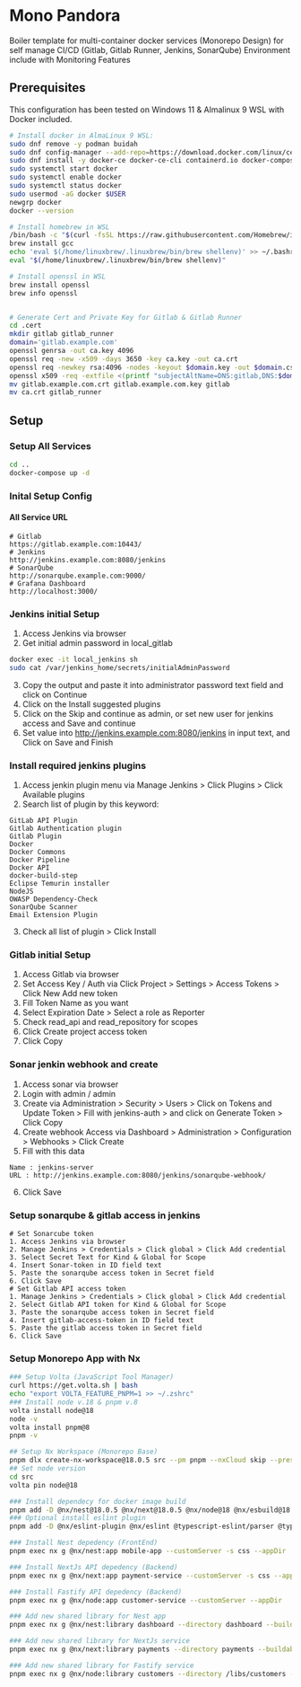 # Mono Pandora
Boiler template for multi-container docker services (Monorepo Design) for self manage CI/CD (Gitlab, Gitlab Runner, Jenkins, SonarQube) Environment include with Monitoring Features

## Prerequisites
This configuration has been tested on Windows 11 & Almalinux 9 WSL with Docker included.

```bash
# Install docker in AlmaLinux 9 WSL:
sudo dnf remove -y podman buidah
sudo dnf config-manager --add-repo=https://download.docker.com/linux/centos/docker-ce.repo
sudo dnf install -y docker-ce docker-ce-cli containerd.io docker-compose-plugin
sudo systemctl start docker
sudo systemctl enable docker
sudo systemctl status docker
sudo usermod -aG docker $USER
newgrp docker
docker --version

# Install homebrew in WSL
/bin/bash -c "$(curl -fsSL https://raw.githubusercontent.com/Homebrew/install/HEAD/install.sh)"
brew install gcc
echo 'eval $(/home/linuxbrew/.linuxbrew/bin/brew shellenv)' >> ~/.bashrc
eval "$(/home/linuxbrew/.linuxbrew/bin/brew shellenv)"

# Install openssl in WSL
brew install openssl
brew info openssl


# Generate Cert and Private Key for Gitlab & Gitlab Runner
cd .cert
mkdir gitlab gitlab_runner
domain='gitlab.example.com'
openssl genrsa -out ca.key 4096
openssl req -new -x509 -days 3650 -key ca.key -out ca.crt
openssl req -newkey rsa:4096 -nodes -keyout $domain.key -out $domain.csr
openssl x509 -req -extfile <(printf "subjectAltName=DNS:gitlab,DNS:$domain") -days 3650 -in $domain.csr -CA ca.crt -CAkey ca.key -CAcreateserial -out $domain.crt
mv gitlab.example.com.crt gitlab.example.com.key gitlab
mv ca.crt gitlab_runner
```

## Setup

### Setup All Services
```bash
cd ..
docker-compose up -d
```

### Inital Setup Config
#### All Service URL
```
# Gitlab
https://gitlab.example.com:10443/
# Jenkins
http://jenkins.example.com:8080/jenkins
# SonarQube
http://sonarqube.example.com:9000/
# Grafana Dashboard
http://localhost:3000/
```

### Jenkins initial Setup
1. Access Jenkins via browser
2. Get initial admin password in local_gitlab
```bash
docker exec -it local_jenkins sh
sudo cat /var/jenkins_home/secrets/initialAdminPassword
```
3. Copy the output and paste it into administrator password text field and click on Continue
4. Click on the Install suggested plugins
5. Click on the Skip and continue as admin, or set new user for jenkins access and Save and continue 
6. Set value into http://jenkins.example.com:8080/jenkins in input text, and Click on Save and Finish

### Install required jenkins plugins
1. Access jenkin plugin menu via Manage Jenkins > Click Plugins > Click Available plugins 
2. Search list of plugin by this keyword:
```
GitLab API Plugin
Gitlab Authentication plugin
Gitlab Plugin
Docker
Docker Commons
Docker Pipeline
Docker API
docker-build-step
Eclipse Temurin installer
NodeJS
OWASP Dependency-Check
SonarQube Scanner
Email Extension Plugin
```
3. Check all list of plugin > Click Install

### Gitlab initial Setup
1. Access Gitlab via browser
2. Set Access Key / Auth via Click Project > Settings > Access Tokens > Click New Add new token
3. Fill Token Name as you want
4. Select Expiration Date > Select a role as Reporter
5. Check read_api and read_repository for scopes
6. Click Create project access token
7. Click Copy

### Sonar jenkin webhook and create 
1. Access sonar via browser
2. Login with admin / admin
3. Create via Administration > Security > Users > Click on Tokens and Update Token > Fill with jenkins-auth > and click on Generate Token > Click Copy 
4. Create webhook Access via Dashboard > Administration > Configuration > Webhooks > Click Create
5. Fill with this data 
```
Name : jenkins-server
URL : http://jenkins.example.com:8080/jenkins/sonarqube-webhook/
```
6. Click Save

### Setup sonarqube & gitlab access in jenkins
```
# Set Sonarcube token
1. Access Jenkins via browser
2. Manage Jenkins > Credentials > Click global > Click Add credential
3. Select Secret Text for Kind & Global for Scope
4. Insert Sonar-token in ID field text
5. Paste the sonarqube access token in Secret field
6. Click Save
# Set Gitlab API access token
1. Manage Jenkins > Credentials > Click global > Click Add credential
2. Select Gitlab API token for Kind & Global for Scope
3. Paste the sonarqube access token in Secret field
4. Insert gitlab-access-token in ID field text
5. Paste the gitlab access token in Secret field
6. Click Save
```

### Setup Monorepo App with Nx
```bash
### Setup Volta (JavaScript Tool Manager)
curl https://get.volta.sh | bash
echo "export VOLTA_FEATURE_PNPM=1 >> ~/.zshrc"
### Install node v.18 & pnpm v.8
volta install node@18
node -v
volta install pnpm@8
pnpm -v

## Setup Nx Workspace (Monorepo Base)
pnpm dlx create-nx-workspace@18.0.5 src --pm pnpm --nxCloud skip --preset empty
## Set node version
cd src
volta pin node@18

### Install dependecy for docker image build 
pnpm add -D @nx/nest@18.0.5 @nx/next@18.0.5 @nx/node@18 @nx/esbuild@18.0.5 @nx-tools/nx-container @fastify/mongodb
### Optional install eslint plugin
pnpm add -D @nx/eslint-plugin @nx/eslint @typescript-eslint/parser @typescript-eslint/eslint-plugin

### Install Nest depedency (FrontEnd) 
pnpm exec nx g @nx/nest:app mobile-app --customServer -s css --appDir

### Install NextJs API depedency (Backend)
pnpm exec nx g @nx/next:app payment-service --customServer -s css --appDir

### Install Fastify API depedency (Backend) 
pnpm exec nx g @nx/node:app customer-service --customServer --appDir

### Add new shared library for Nest app
pnpm exec nx g @nx/nest:library dashboard --directory dashboard --buildable --importPath @dashboard-lib

### Add new shared library for NextJs service
pnpm exec nx g @nx/next:library payments --directory payments --buildable --importPath @payment-lib

### Add new shared library for Fastify service
pnpm exec nx g @nx/node:library customers --directory /libs/customers --buildable --importPath @customer-lib
```